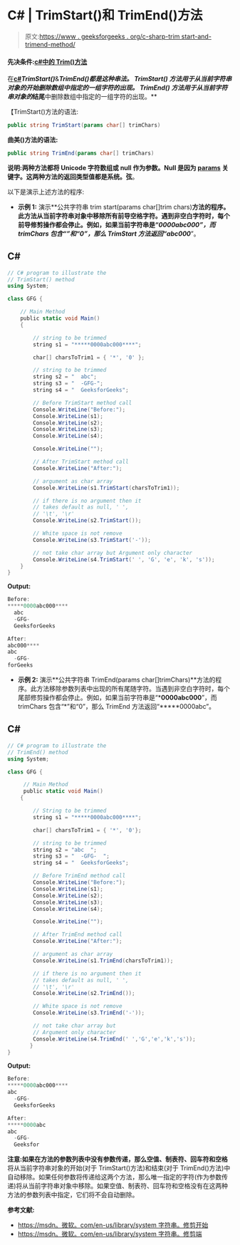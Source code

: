 # C# | TrimStart()和 TrimEnd()方法

> 原文:[https://www . geeksforgeeks . org/c-sharp-trim start-and-trimend-method/](https://www.geeksforgeeks.org/c-sharp-trimstart-and-trimend-method/)

#### 先决条件:[c#中的 Trim()方法](https://www.geeksforgeeks.org/c-trim-method/)

在[**c#**](https://www.geeksforgeeks.org/introduction-to-c-sharp/)***TrimStart()***&***TrimEnd()***都是这种串法。 **TrimStart()** 方法用于从当前字符串对象的**开始删除数组中指定的一组字符的出现。 **TrimEnd()** 方法用于从当前字符串对象的**结尾**中删除数组中指定的一组字符的出现。**

【TrimStart()方法的语法:

```cs
public string TrimStart(params char[] trimChars)
```

**曲美()方法的语法:**

```cs
public string TrimEnd(params char[] trimChars)
```

**说明:**两种方法都将 Unicode 字符数组或 null 作为参数。Null 是因为 [**params**](https://www.geeksforgeeks.org/c-params/) 关键字。这两种方法的返回类型值都是**系统。弦**。

以下是演示上述方法的程序:

*   **示例 1:** 演示**公共字符串 trim start(params char[]trim chars)**方法的程序。此方法从当前字符串对象中移除所有前导空格字符。遇到非空白字符时，每个前导修剪操作都会停止。例如，如果当前字符串是“*****0000abc000****”，而 trimChars 包含“*”和“0”，那么 TrimStart 方法返回“abc000****”。

## C#

```cs
// C# program to illustrate the
// TrimStart() method
using System;

class GFG {

    // Main Method
    public static void Main()
    {

        // string to be trimmed
        string s1 = "*****0000abc000****";

        char[] charsToTrim1 = { '*', '0' };

        // string to be trimmed
        string s2 = "  abc";
        string s3 = "  -GFG-";
        string s4 = "  GeeksforGeeks";

        // Before TrimStart method call
        Console.WriteLine("Before:");
        Console.WriteLine(s1);
        Console.WriteLine(s2);
        Console.WriteLine(s3);
        Console.WriteLine(s4);

        Console.WriteLine("");

        // After TrimStart method call
        Console.WriteLine("After:");

        // argument as char array
        Console.WriteLine(s1.TrimStart(charsToTrim1));

        // if there is no argument then it
        // takes default as null, ' ',
        // '\t', '\r'
        Console.WriteLine(s2.TrimStart());

        // White space is not remove
        Console.WriteLine(s3.TrimStart('-'));

        // not take char array but Argument only character
        Console.WriteLine(s4.TrimStart(' ', 'G', 'e', 'k', 's'));
    }
}
```

**Output:** 

```cs
Before:
*****0000abc000****
  abc
  -GFG-
  GeeksforGeeks

After:
abc000****
abc
  -GFG-
forGeeks
```

*   **示例 2:** 演示**公共字符串 TrimEnd(params char[]trimChars)**方法的程序。此方法移除参数列表中出现的所有尾随字符。当遇到非空白字符时，每个尾部修剪操作都会停止。例如，如果当前字符串是“*****0000abc000****”，而 trimChars 包含“*”和“0”，那么 TrimEnd 方法返回“*****0000abc”。

## C#

```cs
// C# program to illustrate the
// TrimEnd() method
using System;

class GFG {

     // Main Method
     public static void Main()
    {

        // String to be trimmed
        string s1 = "*****0000abc000****";

        char[] charsToTrim1 = { '*', '0'};

        // string to be trimmed
        string s2 = "abc  ";
        string s3 = "  -GFG-  ";
        string s4 = "  GeeksforGeeks";

        // Before TrimEnd method call
        Console.WriteLine("Before:");
        Console.WriteLine(s1);
        Console.WriteLine(s2);
        Console.WriteLine(s3);
        Console.WriteLine(s4);

        Console.WriteLine("");

        // After TrimEnd method call
        Console.WriteLine("After:");

        // argument as char array
        Console.WriteLine(s1.TrimEnd(charsToTrim1));

        // if there is no argument then it
        // takes default as null, ' ',
        // '\t', '\r'
        Console.WriteLine(s2.TrimEnd());

        // White space is not remove
        Console.WriteLine(s3.TrimEnd('-'));

        // not take char array but
        // Argument only character
        Console.WriteLine(s4.TrimEnd(' ','G','e','k','s'));
       }
}
```

**Output:** 

```cs
Before:
*****0000abc000****
abc  
  -GFG-  
  GeeksforGeeks

After:
*****0000abc
abc
  -GFG-  
  Geeksfor
```

**注意:**如果在方法的参数列表中没有参数传递，那么**空值、制表符、回车符和空格**将从当前字符串对象的开始(对于 TrimStart()方法)和结束(对于 TrimEnd()方法)中自动移除。如果任何参数将传递给这两个方法，那么唯一指定的字符(作为参数传递)将从当前字符串对象中移除。如果空值、制表符、回车符和空格没有在这两种方法的参数列表中指定，它们将不会自动删除。

**参考文献:**

*   [https://msdn。微软。com/en-us/library/system 字符串。修剪开始](https://msdn.microsoft.com/en-us/library/system.string.trimstart(v=vs.110).aspx)
*   [https://msdn。微软。com/en-us/library/system 字符串。修剪端](https://msdn.microsoft.com/en-us/library/system.string.trimend(v=vs.110).aspx)